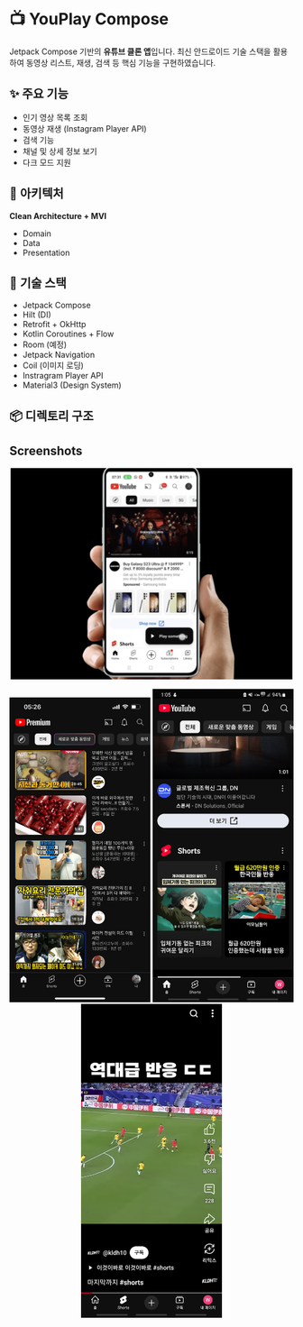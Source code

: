 # 📺 YouPlay Compose

Jetpack Compose 기반의 **유튜브 클론 앱**입니다. 최신 안드로이드 기술 스택을 활용하여 동영상 리스트, 재생, 검색 등 핵심 기능을 구현하였습니다.

## ✨ 주요 기능
- 인기 영상 목록 조회
- 동영상 재생 (Instagram Player API)
- 검색 기능
- 채널 및 상세 정보 보기
- 다크 모드 지원

## 🧱 아키텍처
**Clean Architecture + MVI**
- Domain
- Data
- Presentation

## 🧰 기술 스택
- Jetpack Compose
- Hilt (DI)
- Retrofit + OkHttp
- Kotlin Coroutines + Flow
- Room (예정)
- Jetpack Navigation
- Coil (이미지 로딩)
- Instragram Player API
- Material3 (Design System)

## 📦 디렉토리 구조

## Screenshots
<p align="center">
  <img src="screenshots/1.png" width="500" alt="1">
</p>
<p align="center">
  <img src="screenshots/2.png" width="250" alt="2">
  <img src="screenshots/3.jpeg" width="250" alt="3">
  <img src="screenshots/4.jpeg" width="250" alt="4">
</p>

